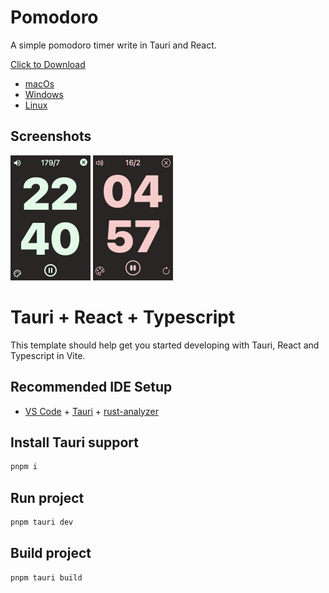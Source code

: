 # Pomodoro
A simple pomodoro timer write in Tauri and React.

[Click to Download](https://github.com/andycai/pomodoro/releases)

- [macOs](https://github.com/andycai/pomodoro-tauri-react/releases/download/v0.7.1/pomodoro_0.7.1_x64.dmg)
- [Windows](https://github.com/andycai/pomodoro-tauri-react/releases/download/v0.7.1/pomodoro_0.7.1_x64-setup.exe)
- [Linux](https://github.com/andycai/pomodoro-tauri-react/releases/download/v0.7.1/pomodoro_0.7.1_amd64.deb)

## Screenshots

<img src="./screenshots/screenshot.png" width="128" height="200" alt="Screenshot of Pomodoro">

<img src="./screenshots/screenshot_break.png" width="128" height="200" alt="Screenshot of Pomodoro">

# Tauri + React + Typescript

This template should help get you started developing with Tauri, React and Typescript in Vite.

## Recommended IDE Setup

- [VS Code](https://code.visualstudio.com/) + [Tauri](https://marketplace.visualstudio.com/items?itemName=tauri-apps.tauri-vscode) + [rust-analyzer](https://marketplace.visualstudio.com/items?itemName=rust-lang.rust-analyzer)


## Install Tauri support

```bash
pnpm i
```

## Run project

```bash
pnpm tauri dev
```

## Build project

```bash
pnpm tauri build
`````
